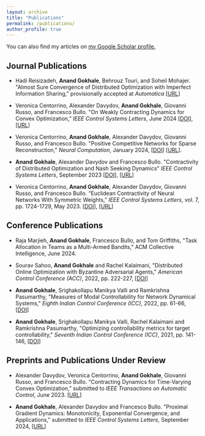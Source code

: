 ```yaml
---
layout: archive
title: "Publications"
permalink: /publications/
author_profile: true
---
```


You can also find my articles on <u><a href="https://scholar.google.com/citations?user=MBXSYV0AAAAJ&hl=en">my Google Scholar profile</a>.</u>



Journal Publications
------

* Hadi Reisizadeh, <b>Anand Gokhale</b>, Behrouz Touri, and Soheil Mohajer. "Almost Sure Convergence of Distributed Optimization with Imperfect Information Sharing," provisionally accepted at <i>Automatica</i> [[URL](https://arxiv.org/abs/2210.05897)]

* Veronica Centorrino, Alexander Davydov, <b>Anand Gokhale</b>, Giovanni Russo, and Francesco Bullo. "On Weakly Contracting Dynamics for Convex Optimization,” <i>IEEE Control Systems Letters</i>, June 2024 [[DOI](https://doi.org/10.1109/LCSYS.2024.3414348)], [[URL](https://arxiv.org/abs/2403.07572)]

* Veronica Centorrino, <b>Anand Gokhale</b>, Alexander Davydov, Giovanni Russo, and Francesco Bullo. "Positive Competitive Networks for Sparse Reconstruction," <i>Neural Computation</i>, January 2024, [[DOI](https://doi.org/10.1162/neco_a_01657)] [[URL](https://arxiv.org/abs/2311.03821)].

* <b>Anand Gokhale</b>, Alexander Davydov and Francesco Bullo. "Contractivity of Distributed Optimization and Nash Seeking Dynamics" <i>IEEE Control Systems Letters</i>, September 2023 [[DOI](https://doi.org/10.1109/LCSYS.2023.3341987)], [[URL](https://arxiv.org/abs/2309.05873)]

* Veronica Centorrino, <b>Anand Gokhale</b>, Alexander Davydov, Giovanni Russo, and Francesco Bullo. “Euclidean Contractivity of Neural Networks With Symmetric Weights,” <i>IEEE Control Systems Letters</i>, vol. 7, pp. 1724-1729, May 2023. [[DOI](https://doi.org/10.1109/LCSYS.2023.3278250)], [[URL](https://arxiv.org/abs/2302.13452)]


Conference Publications
------

* Raja Marjieh, <b>Anand Gokhale</b>, Francesco Bullo, and Tom Griffiths, "Task Allocation in Teams as a Multi-Armed Bandits," ACM Collective Intelligence, June 2024. 

* Sourav Sahoo, <b>Anand Gokhale</b> and Rachel Kalaimani, "Distributed Online Optimization with Byzantine Adversarial Agents,"  <i>American Control Conference (ACC)</i>, 2022, pp. 222-227, [[DOI](https://doi.org/10.23919/ACC53348.2022.9867506)]

* <b>Anand Gokhale</b>, Srighakollapu Manikya Valli and Ramkrishna Pasumarthy, "Measures of Modal Controllability for Network Dynamical Systems,"  <i>Eighth Indian Control Conference (ICC)</i>, 2022, pp. 61-66, [[DOI](https://doi.org/10.1109/ICC56513.2022.10093332)]


* <b>Anand Gokhale</b>, Srighakollapu Manikya Valli, Rachel Kalaimani and Ramkrishna Pasumarthy, "Optimizing controllability metrics for target controllability," <i>Seventh Indian Control Conference (ICC)</i>, 2021, pp. 141-146, [[DOI](https://doi.org/10.1109/ICC54714.2021.9703184)]

Preprints and Publications Under Review
------

* Alexander Davydov, Veronica Centorrino, <b>Anand Gokhale</b>, Giovanni Russo, and Francesco Bullo. “Contracting Dynamics for Time-Varying Convex Optimization,” submitted to <i>IEEE Transactions on Automatic Control</i>, June 2023. [[URL](https://arxiv.org/abs/2305.15595)]

* <b>Anand Gokhale</b>, Alexander Davydov and Francesco Bullo. "Proximal Gradient Dynamics: Monotonicity, Exponential Convergence, and Applications," submitted to <i>IEEE Control Systems Letters</i>, September 2024, [[URL](https://arxiv.org/abs/2409.10664)]
